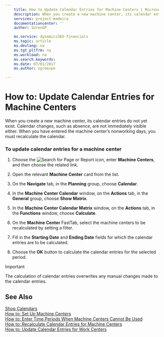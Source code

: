 ```yaml
---
    title: How to Update Calendar Entries for Machine Centers | Microsoft Docs
    description: When you create a new machine center, its calendar entries do not yet exist. Calendar changes, such as absence, are not immediately visible either. When you have entered the machine center’s nonworking days, you must recalculate the calendar.
    services: project-madeira
    documentationcenter: ''
    author: SorenGP

    ms.service: dynamics365-financials
    ms.topic: article
    ms.devlang: na
    ms.tgt_pltfrm: na
    ms.workload: na
    ms.search.keywords:
    ms.date: 07/01/2017
    ms.author: sgroespe

---
```

# How to: Update Calendar Entries for Machine Centers
When you create a new machine center, its calendar entries do not yet exist. Calendar changes, such as absence, are not immediately visible either. When you have entered the machine center’s nonworking days, you must recalculate the calendar.  
  
### To update calendar entries for a machine center  
  
1.  Choose the ![Search for Page or Report](media/ui-search/search_small.png "Search for Page or Report icon") icon, enter **Machine Centers**, and then choose the related link.  
  
2.  Open the relevant **Machine Center** card from the list.  
  
3.  On the  **Navigate** tab, in the **Planning** group, choose **Calendar**.  
  
4.  In the **Machine Center Calendar** window, on the **Actions** tab, in the **General** group, choose **Show Matrix**.  
  
5.  In the **Machine Center Calendar Matrix** window, on the **Actions** tab, in the **Functions** window, choose **Calculate**.  
  
6.  On the **Machine Center** FastTab, select the machine centers to be recalculated by setting a filter.  
  
7.  Fill in the **Starting Date** and **Ending Date** fields for which the calendar entries are to be calculated.  
  
8.  Choose the **OK** button to calculate the calendar entries for the selected period.  
  
> [!IMPORTANT]  
>  The calculation of calendar entries overwrites any manual changes made to the calendar entries.  
  
## See Also  
 [Shop Calendars](../shop-calendars.md)   
 [How to: Set Up Machine Centers](../how-to-set-up-machine-centers.md)   
 [How to: Enter Time Periods When Machine Centers Cannot Be Used](../how-to-enter-time-periods-when-machine-centers-cannot-be-used.md)   
 [How to: Recalculate Calendar Entries for Machine Centers](../how-to-recalculate-calendar-entries-for-machine-centers.md)   
 [How to: Update Calendar Entries for Work Centers](../how-to-update-calendar-entries-for-work-centers.md)